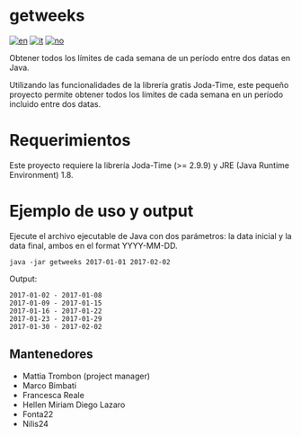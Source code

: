 # getweeks
[![en](https://img.shields.io/badge/lang-en-red.svg)](https://github.com/matt-tro/getweeks/blob/master/README.md)
[![it](https://img.shields.io/badge/lang-it-green.svg)](https://github.com/matt-tro/getweeks/blob/master/README.it.md)
[![no](https://img.shields.io/badge/lang-no-blue.svg)](https://github.com/matt-tro/getweeks/blob/master/README.no.md)

Obtener todos los límites de cada semana de un período entre dos datas en Java.

Utilizando las funcionalidades de la librería gratis Joda-Time, este pequeño proyecto permite obtener todos los límites de cada semana en un período incluido entre dos datas.

# Requerimientos
Este proyecto requiere la librería Joda-Time (>= 2.9.9) y JRE (Java Runtime Environment) 1.8.

# Ejemplo de uso y output
Ejecute el archivo ejecutable de Java con dos parámetros: la data inicial y la data final, ambos en el format YYYY-MM-DD.

```
java -jar getweeks 2017-01-01 2017-02-02  
```
Output:  
```
2017-01-02 - 2017-01-08  
2017-01-09 - 2017-01-15  
2017-01-16 - 2017-01-22  
2017-01-23 - 2017-01-29  
2017-01-30 - 2017-02-02  
```
## Mantenedores
- Mattia Trombon (project manager)
- Marco Bimbati
- Francesca Reale
- Hellen Miriam Diego Lazaro
- Fonta22
- Nilis24
